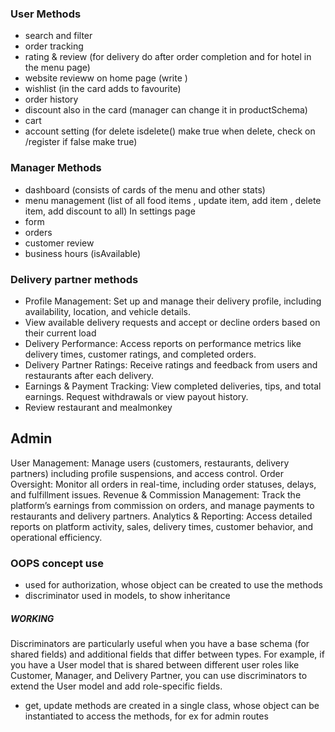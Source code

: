 
### User Methods
* search and filter
* order tracking
* rating & review (for delivery do after order completion and for hotel in the menu page)
* website revieww on home page (write )
* wishlist (in the card adds to favourite)
* order history
* discount also in the card (manager can change it in productSchema)
* cart
* account setting (for delete isdelete() make true when delete, check on /register if false make true)


### Manager Methods
* dashboard (consists of cards of the menu and other stats)
* menu management (list of all food items , update item, add item , delete item, add discount to all)
In settings page
* form  
* orders 
* customer review
* business hours (isAvailable)


### Delivery partner methods
* Profile Management: Set up and manage their delivery profile, including availability, location, and vehicle details.
* View available delivery requests and accept or decline orders based on their current load 
* Delivery Performance: Access reports on performance metrics like delivery times, customer ratings, and completed orders.
* Delivery Partner Ratings: Receive ratings and feedback from users and restaurants after each delivery.
* Earnings & Payment Tracking: View completed deliveries, tips, and total earnings. Request withdrawals or view payout history.
* Review restaurant and mealmonkey

## Admin
User Management: Manage users (customers, restaurants, delivery partners) including profile suspensions, and access control.
Order Oversight: Monitor all orders in real-time, including order statuses, delays, and fulfillment issues.
Revenue & Commission Management: Track the platform’s earnings from commission on orders, and manage payments to restaurants and delivery partners.
Analytics & Reporting: Access detailed reports on platform activity, sales, delivery times, customer behavior, and operational efficiency.


### OOPS concept use
* used for authorization, whose object can be created to use the methods
* discriminator used in models, to show inheritance
##### WORKING
Discriminators are particularly useful when you have a base schema (for shared fields) and additional fields that differ between types. For example, if you have    a User model that is shared between different user roles like Customer, Manager, and Delivery Partner, you can use discriminators to extend the User model and      add role-specific fields.
* get, update methods are created in a single class, whose object can be instantiated to access the methods, for ex for admin routes
